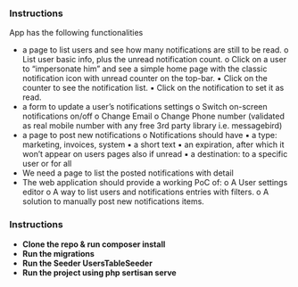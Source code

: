  
### Instructions
App has the following functionalities
- a page to list users and see how many notifications are still to be read.
o List user basic info, plus the unread notification count.
o Click on a user to “impersonate him” and see a simple home page with the classic notification 
icon with unread counter on the top-bar. 
▪ Click on the counter to see the notification list.
▪ Click on the notification to set it as read.
- a form to update a user’s notifications settings
o Switch on-screen notifications on/off
o Change Email
o Change Phone number
(validated as real mobile number with any free 3rd party library i.e. messagebird)
- a page to post new notifications
o Notifications should have
▪ a type: marketing, invoices, system
▪ a short text
▪ an expiration, after which it won’t appear on users pages also if unread
▪ a destination: to a specific user or for all
- We need a page to list the posted notifications with detail
- The web application should provide a working PoC of:
o A User settings editor
o A way to list users and notifications entries with filters.
o A solution to manually post new notifications items.

### Instructions

- **Clone the repo & run composer install**
- **Run the migrations**
- **Run the Seeder UsersTableSeeder**
- **Run the project using php sertisan serve**


 
